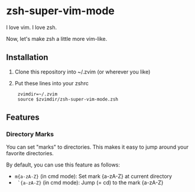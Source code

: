 # zsh-super-vim-mode
I love vim. I love zsh.

Now, let's make zsh a little more vim-like.

## Installation

1. Clone this repository into ~/.zvim (or wherever you like)
2. Put these lines into your zshrc

		zvimdir=~/.zvim
		source $zvimdir/zsh-super-vim-mode.zsh

## Features

### Directory Marks
You can set "marks" to directories.
This makes it easy to jump around your favorite directories.

By default, you can use this feature as follows:

* `m{a-zA-Z}` (in cmd mode): Set mark {a-zA-Z} at current directory
* `` `{a-zA-Z}`` (in cmd mode): Jump (= cd) to the mark {a-zA-Z}
